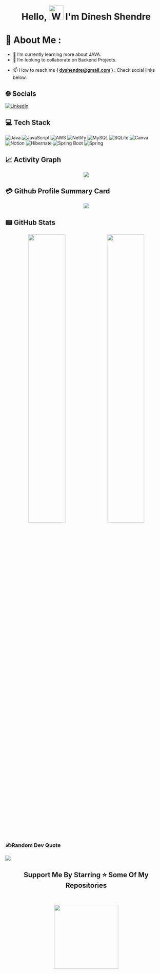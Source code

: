 <h1 align="center"> Hello, <img src="https://raw.githubusercontent.com/nixin72/nixin72/master/wave.gif" 
    alt="Waving hand animated gif"
    height="45"
    width="45" /> I'm Dinesh Shendre</h1>

# 💫 About Me : 
- 🌱 I’m currently learning more about JAVA.
- 👯 I’m looking to collaborate on Backend Projects.
<!-- - 👨‍💻 All of my projects are available at **[My Portfolio][https://dyshendre.github.io/]** -->
- 📫 How to reach me <b>( dyshendre@gmail.com )</b> : Check social links below.

## 🌐 Socials
[![LinkedIn](https://img.shields.io/badge/LinkedIn-0077B5?style=for-the-badge&logo=linkedin&logoColor=white)](https://www.linkedin.com/in/dinesh-shendre-00030723b/)
<!-- [![Instagram](https://img.shields.io/badge/Instagram-E4405F?style=for-the-badge&logo=instagram&logoColor=white)](https://instagram.com/codepur_ka_superhero)  -->

## 💻 Tech Stack
![Java](https://img.shields.io/badge/java-%23ED8B00.svg?style=for-the-badge&logo=java&logoColor=white) ![JavaScript](https://img.shields.io/badge/javascript-%23323330.svg?style=for-the-badge&logo=javascript&logoColor=%23F7DF1E) ![AWS](https://img.shields.io/badge/AWS-%23FF9900.svg?style=for-the-badge&logo=amazon-aws&logoColor=white) ![Netlify](https://img.shields.io/badge/netlify-%23000000.svg?style=for-the-badge&logo=netlify&logoColor=#00C7B7) ![MySQL](https://img.shields.io/badge/mysql-%2300f.svg?style=for-the-badge&logo=mysql&logoColor=white) ![SQLite](https://img.shields.io/badge/sqlite-%2307405e.svg?style=for-the-badge&logo=sqlite&logoColor=white) ![Canva](https://img.shields.io/badge/Canva-%2300C4CC.svg?style=for-the-badge&logo=Canva&logoColor=white) ![Notion](https://img.shields.io/badge/Notion-%23000000.svg?style=for-the-badge&logo=notion&logoColor=white) ![Hibernate](https://img.shields.io/badge/Hibernate-59666C?style=for-the-badge&logo=Hibernate&logoColor=white) ![Spring Boot](https://img.shields.io/badge/Spring_Boot-F2F4F9?style=for-the-badge&logo=spring-boot) ![Spring](https://img.shields.io/badge/Spring-6DB33F?style=for-the-badge&logo=spring&logoColor=white)

## 📈 Activity Graph
<p align="center">
<img src="https://activity-graph.herokuapp.com/graph?username=dyshendre&theme=minimal"/>
</p>

## 💳 Github Profile Summary Card
<p align="center">
<img src="https://github-profile-summary-cards.vercel.app/api/cards/profile-details?username=dyshendre&theme=vue"/>
</p>

## 📟 GitHub Stats
<p align="center">
<img width="48%" src="https://github-readme-stats.vercel.app/api?username=dyshendre&show_icons=true&theme=vue" />
<img width="48%" src="https://github-readme-streak-stats.herokuapp.com/?user=dyshendre&theme=vue" />
</p>

### ✍️Random Dev Quote
![](https://quotes-github-readme.vercel.app/api?type=horizontal&theme=vue)

<!-- #### Website Presentation : -->
<!-- **[My Portfolio](https://iesparag.github.io/)**
</br>
</br>
![iesparag.com](./assets/readme_img/01.jpg)
![iesparag.com](./assets/readme_img/02.jpg)
![iesparag.com](./assets/readme_img/03.jpg) -->

<h2 align='center'>Support Me By Starring ⭐ Some Of My Repositories</h2>
<br>
<p align='center'>
<img src="https://media.giphy.com/media/O51MQ3DduOcGW6ofR3/giphy.gif" width="200" height="200" frameBorder="0" class="giphy-embed" allowFullScreen></img></p>
